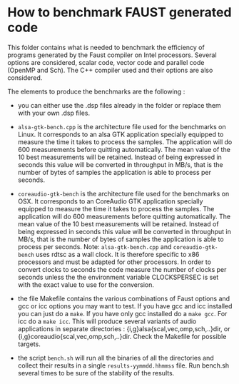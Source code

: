 
# How to benchmark FAUST generated code # 

This folder contains what is needed to benchmark the efficiency of programs generated by the Faust compiler on Intel processors. Several options are considered, scalar code, vector code and parallel code (OpenMP and Sch). The C++ compiler used and their options are also considered.

The elements to produce the benchmarks are the following :

- you can either use the .dsp files already in the folder or replace them with your own .dsp files.

- `alsa-gtk-bench.cpp` is the architecture file used for the benchmarks on Linux. It corresponds to an alsa GTK application specially equipped to measure the time it takes to process the samples. The application will do 600 measurements before quitting automatically. The mean value of the 10 best measurements will be retained. Instead of being expressed in seconds this value will be converted in throughput in MB/s, that is the number of bytes of samples the application is able to process per seconds. 

- `coreaudio-gtk-bench` is the architecture file used for the benchmarks on OSX. It corresponds to an CoreAudio GTK application specially equipped to measure the time it takes to process the samples. The application will do 600 measurements before quitting automatically. The mean value of the 10 best measurements will be retained. Instead of being expressed in seconds this value will be converted in throughput in MB/s, that is the number of bytes of samples the application is able to process per seconds. 
Note: `alsa-gtk-bench.cpp` and `coreaudio-gtk-bench` uses rdtsc as a wall clock. It is therefore specific to x86 processors and must be adapted for other processors. In order to convert clocks to seconds the code measure the number of clocks per seconds unless the the environment variable CLOCKSPERSEC is set with the exact value to use for the conversion.

- the file Makefile contains the various combinations of Faust options and gcc or icc options you may want to test. If you have gcc and icc installed you can just do a `make`. If you have only gcc installed do a `make gcc`. For icc do a `make icc`. This will produce several variants of audio applications in separate directories : {i,g}alsa{scal,vec,omp,sch,..}dir, or {i,g}coreaudio{scal,vec,omp,sch,..}dir. Check the Makefile for possible targets.

- the script `bench.sh` will run all the binaries of all the directories and collect their results in a single `results-yymmdd.hhmmss` file. Run bench.sh several times to be sure of the stability of the results.



 
